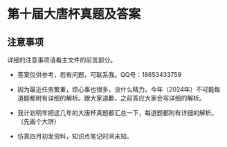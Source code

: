 # 第十届大唐杯真题及答案

## 注意事项

详细的注意事项请看主文件的前言部分。

* 答案仅供参考，若有问题，可联系我。QQ号：18653433759

* 因为最近任务繁重，烦心事也很多，没什么精力。今年（2024年）不可能每道题都附有详细的解析。跟大家道歉，之前答应大家会写详细的解析。

* 我计划明年把这几年的大唐杯真题都汇总一下，每道题都附有详细的解析。（先画个大饼）

* 仿真四月初发资料，知识点笔记时间未知。

  